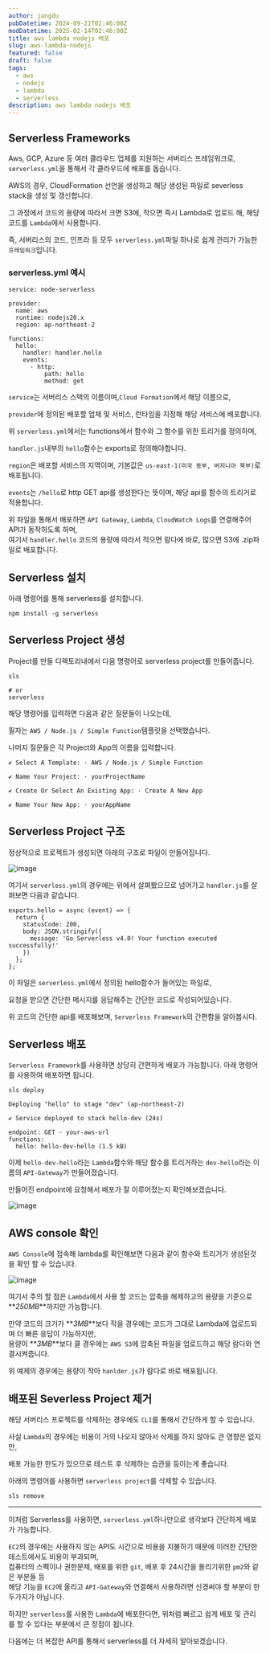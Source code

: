 ```yaml
---
author: jangdu
pubDatetime: 2024-09-21T02:46:00Z
modDatetime: 2025-02-14T02:46:00Z
title: aws lambda nodejs 배포
slug: aws-lambda-nodejs
featured: false
draft: false
tags:
  - aws
  - nodejs
  - lambda
  - serverless
description: aws lambda nodejs 배포
---
```


## Serverless Frameworks

Aws, GCP, Azure 등 여러 클라우드 업체를 지원하는 서버리스 프레임워크로, `serverless.yml`을 통해서 각 클라우드에 배포를 돕습니다.

AWS의 경우, CloudFormation 선언을 생성하고 해당 생성된 파일로 severless stack을 생성 및 갱신합니다.

그 과정에서 코드의 용량에 따라서 크면 S3에, 작으면 즉시 Lambda로 업로드 해, 해당 코드를 `Lambda`에서 사용합니다.

즉, 서버리스의 코드, 인프라 등 모두 `serverless.yml`파일 하나로 쉽게 관리가 가능한 `프레임워크`입니다.

### serverless.yml 예시

```
service: node-serverless

provider:
  name: aws
  runtime: nodejs20.x
  region: ap-northeast-2

functions:
  hello:
    handler: handler.hello
    events:
      - http:
          path: hello
          method: get
```

`service`는 서버리스 스택의 이름이며,`Cloud Formation`에서 해당 이름으로,

`provider`에 정의된 배포할 업체 및 서비스, 런타임을 지정해 해당 서비스에 배포합니다.

위 `serverless.yml`에서는 functions에서 함수와 그 함수를 위한 트리거를 정의하며,

`handler.js`내부의 `hello`함수는 exports로 정의해야합니다.

`region`은 배포할 서비스의 지역이며, 기본값은 `us-east-1(미국 동부, 버지니아 북부)`로 배포됩니다.

`events`는 `/hello`로 http GET api를 생성한다는 뜻이며, 해당 api를 함수의 트리거로 적용합니다.

위 파일을 통해서 배포하면 `API Gateway`, `Lambda`, `CloudWatch Logs`를 연결해주어 API가 동작하도록 하며,  
여기서 `handler.hello` 코드의 용량에 따라서 적으면 람다에 바로, 많으면 S3에 .zip파일로 배포합니다.

## Serverless 설치

아래 명령어를 통해 serverless를 설치합니다.

```
npm install -g serverless
```

## Serverless Project 생성

Project를 만들 디렉토리내에서 다음 명령어로 serverless project를 만들어줍니다.

```
sls

# or
serverless
```

해당 명령어를 입력하면 다음과 같은 질문들이 나오는데,

필자는 `AWS / Node.js / Simple Function`템플릿을 선택했습니다.

나머지 질문들은 각 Project와 App의 이름을 입력합니다.

```
✔ Select A Template: · AWS / Node.js / Simple Function

✔ Name Your Project: · yourProjectName

✔ Create Or Select An Existing App: · Create A New App

✔ Name Your New App: · yourAppName
```

## Serverless Project 구조

정상적으로 프로젝트가 생성되면 아래의 구조로 파일이 만들어집니다.

![image](https://github.com/jangdu/blog.jangdu.me/src/content/blog/aws/aws-lambda-nodejs/image-1.png)

여기서 `serverless.yml`의 경우에는 위에서 살펴봤으므로 넘어가고 `handler.js`를 살펴보면 다음과 같습니다.

```
exports.hello = async (event) => {
  return {
    statusCode: 200,
    body: JSON.stringify({
      message: 'Go Serverless v4.0! Your function executed successfully!'
    })
  };
};
```

이 파일은 `serverless.yml`에서 정의된 hello함수가 들어있는 파일로,

요청을 받으면 간단한 메시지를 응답해주는 간단한 코드로 작성되어있습니다.

위 코드의 간단한 api를 배포해보며, `Serverless Framework`의 간편함을 알아봅시다.

## Serverless 배포

`Serverless Framework`를 사용하면 상당히 간편하게 배포가 가능합니다. 아래 명령어를 사용하여 배포하면 됩니다.

```
sls deploy

Deploying "hello" to stage "dev" (ap-northeast-2)

✔ Service deployed to stack hello-dev (24s)

endpoint: GET - your-aws-url
functions:
  hello: hello-dev-hello (1.5 kB)
```

이제 `hello-dev-hello`라는 `Lambda`함수와 해당 함수를 트리거하는 `dev-hello`라는 이름의 `API-Gateway`가 만들어졌습니다.

만들어진 endpoint에 요청해서 배포가 잘 이루어졌는지 확인해보겠습니다.

![image](https://github.com/jangdu/blog.jangdu.me/src/content/blog/aws/aws-lambda-nodejs/image-2.png)

## AWS console 확인

`AWS Console`에 접속해 lambda를 확인해보면 다음과 같이 함수와 트리거가 생성된것을 확인 할 수 있습니다.

![image](https://github.com/jangdu/blog.jangdu.me/src/content/blog/aws/aws-lambda-nodejs/image-3.png)

여기서 주의 할 점은 `Lambda`에서 사용 할 코드는 압축을 해제하고의 용량을 기준으로 **_250MB_**까지만 가능합니다.

만약 코드의 크기가 **_3MB_**보다 작을 경우에는 코드가 그대로 Lambda에 업로드되며 더 빠른 응답이 가능하지만,  
용량이 **_3MB_**보다 클 경우에는 `AWS S3`에 압축된 파일을 업로드하고 해당 람다와 연결시켜줍니다.

위 예제의 경우에는 용량이 작아 `hanlder.js`가 람다로 바로 배포됩니다.

## 배포된 Severless Project 제거

해당 서버리스 프로젝트를 삭제하는 경우에도 `CLI`를 통해서 간단하게 할 수 있습니다.

사실 `Lambda`의 경우에는 비용이 거의 나오지 않아서 삭제를 하지 않아도 큰 영향은 없지만,

배포 가능한 한도가 있으므로 테스트 후 삭제하는 습관을 등이는게 좋습니다.

아래의 명령어를 사용하면 `serverless project`를 삭제할 수 있습니다.

```
sls remove
```

---

이처럼 Serverless를 사용하면, `serverless.yml`하나만으로 생각보다 간단하게 배포가 가능합니다.

`EC2`의 경우에는 사용하지 않는 API도 시간으로 비용을 지불하기 때문에 이러한 간단한 테스트에서도 비용이 부과되며,  
컴퓨터의 스펙이나 권한문제, 배포를 위한 `git`, 배포 후 24시간을 돌리기위한 `pm2`와 같은 부분들 등  
해당 기능을 `EC2`에 올리고 `API-Gateway`와 연결해서 사용하려면 신경써야 할 부분이 한두가지가 아닙니다.

하지만 `serverless`를 사용한 `Lambda`에 배포한다면, 위처럼 빠르고 쉽게 배포 및 관리를 할 수 있다는 부분에서 큰 장점이 됩니다.

다음에는 더 복잡한 API를 통해서 serverless를 더 자세히 알아보겠습니다.
